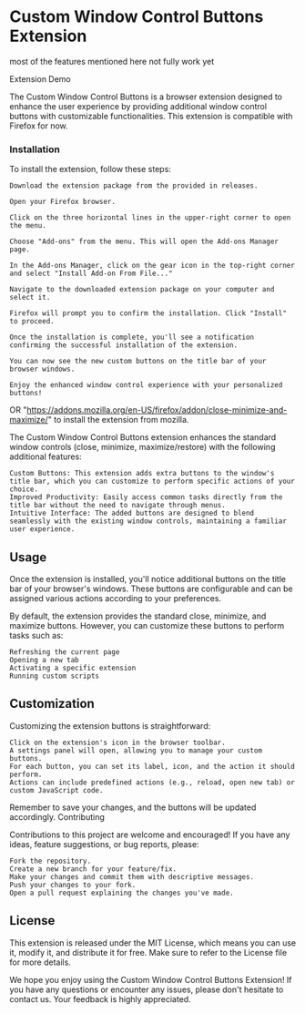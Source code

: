 # Custom Window Control Buttons Extension

most of the features mentioned here not fully work yet

Extension Demo

The Custom Window Control Buttons is a browser extension designed to enhance the user experience by providing additional window control buttons with customizable functionalities. This extension is compatible with Firefox for now.

### Installation

To install the extension, follow these steps:

    Download the extension package from the provided in releases. 

    Open your Firefox browser.

    Click on the three horizontal lines in the upper-right corner to open the menu.

    Choose "Add-ons" from the menu. This will open the Add-ons Manager page.

    In the Add-ons Manager, click on the gear icon in the top-right corner and select "Install Add-on From File..."

    Navigate to the downloaded extension package on your computer and select it.

    Firefox will prompt you to confirm the installation. Click "Install" to proceed.

    Once the installation is complete, you'll see a notification confirming the successful installation of the extension.

    You can now see the new custom buttons on the title bar of your browser windows.

    Enjoy the enhanced window control experience with your personalized buttons!

OR "https://addons.mozilla.org/en-US/firefox/addon/close-minimize-and-maximize/" to install the extension from mozilla.

The Custom Window Control Buttons extension enhances the standard window controls (close, minimize, maximize/restore) with the following additional features:

    Custom Buttons: This extension adds extra buttons to the window's title bar, which you can customize to perform specific actions of your choice.
    Improved Productivity: Easily access common tasks directly from the title bar without the need to navigate through menus.
    Intuitive Interface: The added buttons are designed to blend seamlessly with the existing window controls, maintaining a familiar user experience.

## Usage

Once the extension is installed, you'll notice additional buttons on the title bar of your browser's windows. These buttons are configurable and can be assigned various actions according to your preferences.

By default, the extension provides the standard close, minimize, and maximize buttons. However, you can customize these buttons to perform tasks such as:

    Refreshing the current page
    Opening a new tab
    Activating a specific extension
    Running custom scripts

## Customization

Customizing the extension buttons is straightforward:

    Click on the extension's icon in the browser toolbar.
    A settings panel will open, allowing you to manage your custom buttons.
    For each button, you can set its label, icon, and the action it should perform.
    Actions can include predefined actions (e.g., reload, open new tab) or custom JavaScript code.

Remember to save your changes, and the buttons will be updated accordingly.
Contributing

Contributions to this project are welcome and encouraged! If you have any ideas, feature suggestions, or bug reports, please:

    Fork the repository.
    Create a new branch for your feature/fix.
    Make your changes and commit them with descriptive messages.
    Push your changes to your fork.
    Open a pull request explaining the changes you've made.

## License

This extension is released under the MIT License, which means you can use it, modify it, and distribute it for free. Make sure to refer to the License file for more details.

We hope you enjoy using the Custom Window Control Buttons Extension! If you have any questions or encounter any issues, please don't hesitate to contact us. Your feedback is highly appreciated.
